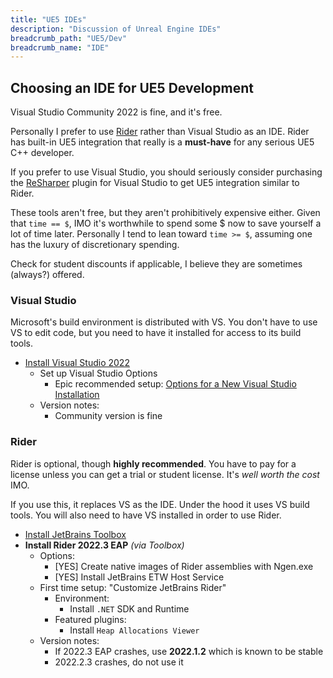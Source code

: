 ```yaml
---
title: "UE5 IDEs"
description: "Discussion of Unreal Engine IDEs"
breadcrumb_path: "UE5/Dev"
breadcrumb_name: "IDE"
---
```


## Choosing an IDE for UE5 Development

Visual Studio Community 2022 is fine, and it's free.

Personally I prefer to use
[Rider](https://www.jetbrains.com/rider/)
rather than Visual Studio as an IDE.  Rider has built-in UE5 integration
that really is a **must-have** for any serious UE5 C++ developer.

If you prefer to use Visual Studio, you should seriously consider purchasing the
[ReSharper](https://www.jetbrains.com/lp/resharper-cpp-unreal-engine/)
plugin for Visual Studio to get UE5 integration similar to Rider.

These tools aren't free, but they aren't prohibitively expensive either.
Given that `time == $`, IMO it's worthwhile to
spend some $ now to save yourself a lot of time later.
Personally I tend to lean toward `time >= $`,
assuming one has the luxury of discretionary spending.

Check for student discounts if applicable, I believe they are sometimes (always?) offered.


### Visual Studio

Microsoft's build environment is distributed with VS.  You don't have to use VS to edit code,
but you need to have it installed for access to its build tools.

- [Install Visual Studio 2022](https://visualstudio.microsoft.com/downloads/)
    - Set up Visual Studio Options
        - Epic recommended setup: [Options for a New Visual Studio Installation](https://docs.unrealengine.com/5.0/en-US/setting-up-visual-studio-development-environment-for-cplusplus-projects-in-unreal-engine/)
    - Version notes:
        - Community version is fine


### Rider

Rider is optional, though **highly recommended**.  You have to pay for a license unless
you can get a trial or student license.  It's *well worth the cost* IMO.

If you use this, it replaces VS as the IDE.  Under the hood it uses VS build tools.
You will also need to have VS installed in order to use Rider.

- [Install JetBrains Toolbox](https://www.jetbrains.com/toolbox-app/)
- **Install Rider 2022.3 EAP** *(via Toolbox)*
    - Options:
        - [YES] Create native images of Rider assemblies with Ngen.exe
        - [YES] Install JetBrains ETW Host Service
    - First time setup: "Customize JetBrains Rider"
        - Environment:
            - Install `.NET` SDK and Runtime
        - Featured plugins:
            - Install `Heap Allocations Viewer`
    - Version notes:
        - If 2022.3 EAP crashes, use **2022.1.2** which is known to be stable
        - 2022.2.3 crashes, do not use it
